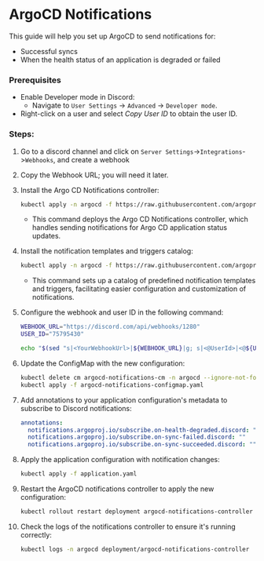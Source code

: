 # ArgoCD Notifications

This guide will help you set up ArgoCD to send notifications for:
* Successful syncs
* When the health status of an application is degraded or failed


### Prerequisites

* Enable Developer mode in Discord:
    * Navigate to `User Settings` -> `Advanced` -> `Developer mode`.
* Right-click on a user and select _Copy User ID_ to obtain the user ID.

### Steps:

1. Go to a discord channel and click on `Server Settings`->`Integrations`->`Webhooks`, and create a webhook

2. Copy the Webhook URL; you will need it later.

3. Install the Argo CD Notifications controller:
    ```bash
    kubectl apply -n argocd -f https://raw.githubusercontent.com/argoproj-labs/argocd-notifications/release-1.0/manifests/install.yaml
    ```
    * This command deploys the Argo CD Notifications controller, which handles sending notifications for Argo CD application status updates.

4. Install the notification templates and triggers catalog:
    ```bash
    kubectl apply -n argocd -f https://raw.githubusercontent.com/argoproj-labs/argocd-notifications/release-1.0/catalog/install.yaml
    ```
    * This command sets up a catalog of predefined notification templates and triggers, facilitating easier configuration and customization of notifications.

5. Configure the webhook and user ID in the following command:
    ```bash
    WEBHOOK_URL="https://discord.com/api/webhooks/1280"
    USER_ID="75795430"

    echo "$(sed "s|<YourWebhookUrl>|${WEBHOOK_URL}|g; s|<@UserId>|<@${USER_ID}>|g" argocd-notifications-cm-template.yaml)" > argocd-notifications-configmap.yaml
    ```
    
6. Update the ConfigMap with the new configuration:
    ```bash
    kubectl delete cm argocd-notifications-cm -n argocd --ignore-not-found
    kubectl apply -f argocd-notifications-configmap.yaml
    ```

7. Add annotations to your application configuration's metadata to subscribe to Discord notifications:
    ```yaml
    annotations:
      notifications.argoproj.io/subscribe.on-health-degraded.discord: ""
      notifications.argoproj.io/subscribe.on-sync-failed.discord: ""
      notifications.argoproj.io/subscribe.on-sync-succeeded.discord: ""
    ```

8. Apply the application configuration with notification changes:
    ```bash
    kubectl apply -f application.yaml
    ```

9. Restart the ArgoCD notifications controller to apply the new configuration:
    ```bash
    kubectl rollout restart deployment argocd-notifications-controller -n argocd
    ```

10. Check the logs of the notifications controller to ensure it's running correctly:
    ```bash
    kubectl logs -n argocd deployment/argocd-notifications-controller
    ```